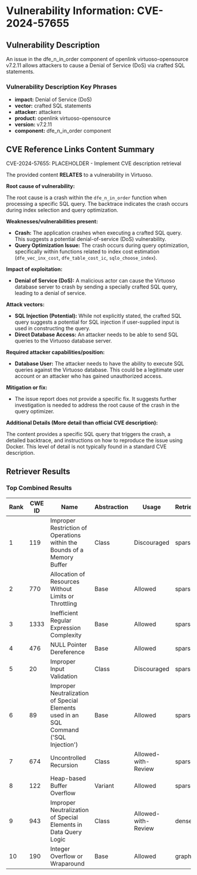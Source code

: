 # Vulnerability Information: CVE-2024-57655

## Vulnerability Description
An issue in the dfe_n_in_order component of openlink virtuoso-opensource v7.2.11 allows attackers to cause a Denial of Service (DoS) via crafted SQL statements.

### Vulnerability Description Key Phrases
- **impact:** Denial of Service (DoS)
- **vector:** crafted SQL statements
- **attacker:** attackers
- **product:** openlink virtuoso-opensource
- **version:** v7.2.11
- **component:** dfe_n_in_order component

## CVE Reference Links Content Summary
CVE-2024-57655: PLACEHOLDER - Implement CVE description retrieval

The provided content **RELATES** to a vulnerability in Virtuoso.

**Root cause of vulnerability:**

The root cause is a crash within the `dfe_n_in_order` function when processing a specific SQL query. The backtrace indicates the crash occurs during index selection and query optimization.

**Weaknesses/vulnerabilities present:**

*   **Crash:** The application crashes when executing a crafted SQL query. This suggests a potential denial-of-service (DoS) vulnerability.
*   **Query Optimization Issue:** The crash occurs during query optimization, specifically within functions related to index cost estimation (`dfe_vec_inx_cost`, `dfe_table_cost_ic`, `sqlo_choose_index`).

**Impact of exploitation:**

*   **Denial of Service (DoS):** A malicious actor can cause the Virtuoso database server to crash by sending a specially crafted SQL query, leading to a denial of service.

**Attack vectors:**

*   **SQL Injection (Potential):** While not explicitly stated, the crafted SQL query suggests a potential for SQL injection if user-supplied input is used in constructing the query.
*   **Direct Database Access:** An attacker needs to be able to send SQL queries to the Virtuoso database server.

**Required attacker capabilities/position:**

*   **Database User:** The attacker needs to have the ability to execute SQL queries against the Virtuoso database. This could be a legitimate user account or an attacker who has gained unauthorized access.

**Mitigation or fix:**

*   The issue report does not provide a specific fix. It suggests further investigation is needed to address the root cause of the crash in the query optimizer.

**Additional Details (More detail than official CVE description):**

The content provides a specific SQL query that triggers the crash, a detailed backtrace, and instructions on how to reproduce the issue using Docker. This level of detail is not typically found in a standard CVE description.

## Retriever Results

### Top Combined Results

| Rank | CWE ID | Name | Abstraction | Usage  | Retrievers | Individual Scores |
|------|--------|------|-------------|-------|------------|-------------------|
| 1 | 119 | Improper Restriction of Operations within the Bounds of a Memory Buffer | Class | Discouraged | sparse | 0.047 |
| 2 | 770 | Allocation of Resources Without Limits or Throttling | Base | Allowed | sparse | 0.047 |
| 3 | 1333 | Inefficient Regular Expression Complexity | Base | Allowed | sparse | 0.046 |
| 4 | 476 | NULL Pointer Dereference | Base | Allowed | sparse | 0.045 |
| 5 | 20 | Improper Input Validation | Class | Discouraged | sparse | 0.045 |
| 6 | 89 | Improper Neutralization of Special Elements used in an SQL Command ('SQL Injection') | Base | Allowed | sparse | 0.044 |
| 7 | 674 | Uncontrolled Recursion | Class | Allowed-with-Review | sparse | 0.044 |
| 8 | 122 | Heap-based Buffer Overflow | Variant | Allowed | sparse | 0.044 |
| 9 | 943 | Improper Neutralization of Special Elements in Data Query Logic | Class | Allowed-with-Review | dense | 0.559 |
| 10 | 190 | Integer Overflow or Wraparound | Base | Allowed | graph | 0.003 |

